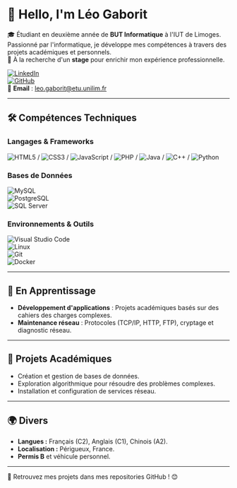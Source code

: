 # 👋 Hello, I'm Léo Gaborit

🎓 Étudiant en deuxième année de **BUT Informatique** à l'IUT de Limoges. Passionné par l'informatique, je développe mes compétences à travers des projets académiques et personnels.  
🚀 À la recherche d'un **stage** pour enrichir mon expérience professionnelle.  

[![LinkedIn](https://img.shields.io/badge/-LinkedIn-blue?logo=linkedin&style=flat-square)](https://www.linkedin.com/in/l%C3%A9o-gaborit-31a9622b3/)  
[![GitHub](https://img.shields.io/badge/-GitHub-black?logo=github&style=flat-square)](https://github.com/LeoGaborit)  
📧 **Email** : leo.gaborit@etu.unilim.fr  

---

## 🛠️ Compétences Techniques

### Langages & Frameworks
![HTML5](https://img.shields.io/badge/-HTML5-orange?logo=html5&logoColor=white&style=flat-square) / ![CSS3](https://img.shields.io/badge/-CSS3-blue?logo=css3&logoColor=white&style=flat-square) / ![JavaScript](https://img.shields.io/badge/-JavaScript-yellow?logo=javascript&logoColor=white&style=flat-square) / ![PHP](https://img.shields.io/badge/-PHP-purple?logo=php&logoColor=white&style=flat-square) / ![Java](https://img.shields.io/badge/-Java-red?logo=java&logoColor=white&style=flat-square) / ![C++](https://img.shields.io/badge/-C++-00599C?logo=c%2B%2B&logoColor=white&style=flat-square) / ![Python](https://img.shields.io/badge/-Python-blue?logo=python&logoColor=yellow&style=flat-square)  
  
### Bases de Données
![MySQL](https://img.shields.io/badge/-MySQL-4479A1?logo=mysql&logoColor=white&style=flat-square)  
![PostgreSQL](https://img.shields.io/badge/-PostgreSQL-336791?logo=postgresql&logoColor=white&style=flat-square)  
![SQL Server](https://img.shields.io/badge/-SQL_Server-red?logo=microsoft-sql-server&logoColor=white&style=flat-square)  

### Environnements & Outils
![Visual Studio Code](https://img.shields.io/badge/-VS_Code-blue?logo=visual-studio-code&logoColor=white&style=flat-square)  
![Linux](https://img.shields.io/badge/-Linux-FCC624?logo=linux&logoColor=black&style=flat-square)  
![Git](https://img.shields.io/badge/-Git-F05032?logo=git&logoColor=white&style=flat-square)  
![Docker](https://img.shields.io/badge/-Docker-blue?logo=docker&logoColor=white&style=flat-square)  

---

## 🌱 En Apprentissage
- **Développement d'applications** : Projets académiques basés sur des cahiers des charges complexes.  
- **Maintenance réseau** : Protocoles (TCP/IP, HTTP, FTP), cryptage et diagnostic réseau.  

---

## 📝 Projets Académiques
- Création et gestion de bases de données.  
- Exploration algorithmique pour résoudre des problèmes complexes.  
- Installation et configuration de services réseau.  

---

## 🌍 Divers
- **Langues :** Français (C2), Anglais (C1), Chinois (A2).  
- **Localisation :** Périgueux, France.  
- **Permis B** et véhicule personnel.  

---

📌 Retrouvez mes projets dans mes repositories GitHub ! 😊

